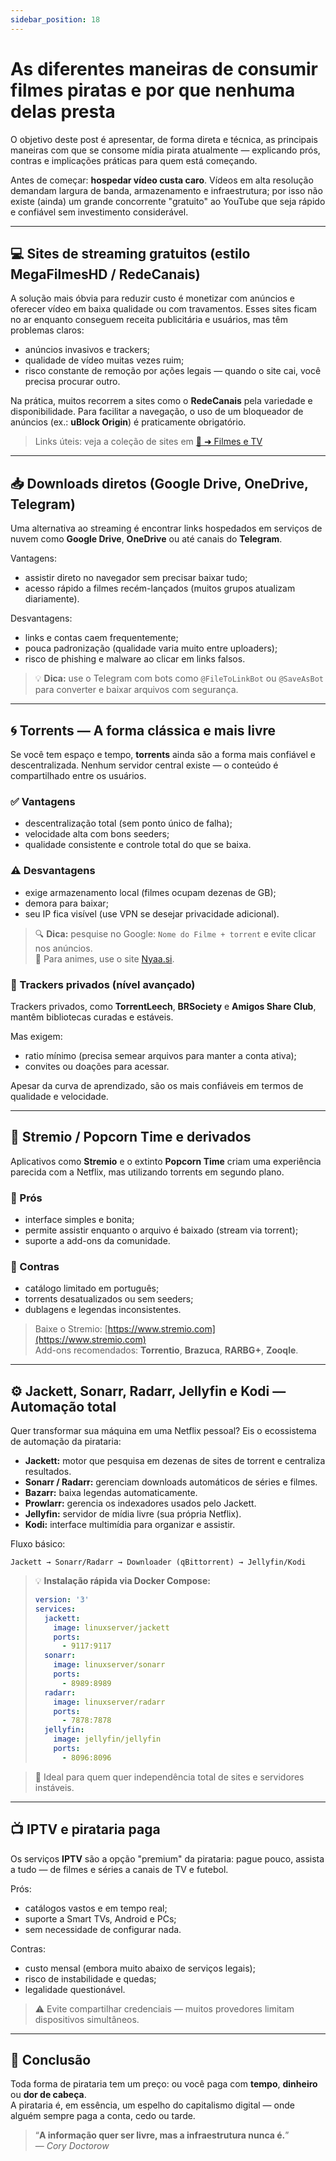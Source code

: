 ```yaml
---
sidebar_position: 18
---
```

# As diferentes maneiras de consumir filmes piratas e por que nenhuma delas presta

O objetivo deste post é apresentar, de forma direta e técnica, as principais maneiras com que se consome mídia pirata atualmente — explicando prós, contras e implicações práticas para quem está começando.

Antes de começar: **hospedar vídeo custa caro**. Vídeos em alta resolução demandam largura de banda, armazenamento e infraestrutura; por isso não existe (ainda) um grande concorrente "gratuito" ao YouTube que seja rápido e confiável sem investimento considerável.

---

## 💻 Sites de streaming gratuitos (estilo MegaFilmesHD / RedeCanais)

A solução mais óbvia para reduzir custo é monetizar com anúncios e oferecer vídeo em baixa qualidade ou com travamentos. Esses sites ficam no ar enquanto conseguem receita publicitária e usuários, mas têm problemas claros:

- anúncios invasivos e trackers;
- qualidade de vídeo muitas vezes ruim;
- risco constante de remoção por ações legais — quando o site cai, você precisa procurar outro.

Na prática, muitos recorrem a sites como o **RedeCanais** pela variedade e disponibilidade. Para facilitar a navegação, o uso de um bloqueador de anúncios (ex.: **uBlock Origin**) é praticamente obrigatório.

> Links úteis: veja a coleção de sites em [🎦 ➜ Filmes e TV](../filmes-tv)

---

## 📥 Downloads diretos (Google Drive, OneDrive, Telegram)

Uma alternativa ao streaming é encontrar links hospedados em serviços de nuvem como **Google Drive**, **OneDrive** ou até canais do **Telegram**. 

Vantagens:
- assistir direto no navegador sem precisar baixar tudo;
- acesso rápido a filmes recém-lançados (muitos grupos atualizam diariamente).

Desvantagens:
- links e contas caem frequentemente;
- pouca padronização (qualidade varia muito entre uploaders);
- risco de phishing e malware ao clicar em links falsos.

> 💡 **Dica:** use o Telegram com bots como `@FileToLinkBot` ou `@SaveAsBot` para converter e baixar arquivos com segurança.

---

## 🌀 Torrents — A forma clássica e mais livre

Se você tem espaço e tempo, **torrents** ainda são a forma mais confiável e descentralizada. Nenhum servidor central existe — o conteúdo é compartilhado entre os usuários.

### ✅ Vantagens
- descentralização total (sem ponto único de falha);
- velocidade alta com bons seeders;
- qualidade consistente e controle total do que se baixa.

### ⚠️ Desvantagens
- exige armazenamento local (filmes ocupam dezenas de GB);
- demora para baixar;
- seu IP fica visível (use VPN se desejar privacidade adicional).

> 🔍 **Dica:** pesquise no Google: `Nome do Filme + torrent` e evite clicar nos anúncios.  
> 🎌 Para animes, use o site [Nyaa.si](https://nyaa.si/).

### 🧱 Trackers privados (nível avançado)

Trackers privados, como **TorrentLeech**, **BRSociety** e **Amigos Share Club**, mantêm bibliotecas curadas e estáveis.

Mas exigem:
- ratio mínimo (precisa semear arquivos para manter a conta ativa);
- convites ou doações para acessar.

Apesar da curva de aprendizado, são os mais confiáveis em termos de qualidade e velocidade.

---

## 🍿 Stremio / Popcorn Time e derivados

Aplicativos como **Stremio** e o extinto **Popcorn Time** criam uma experiência parecida com a Netflix, mas utilizando torrents em segundo plano. 

### 🧩 Prós
- interface simples e bonita;
- permite assistir enquanto o arquivo é baixado (stream via torrent);
- suporte a add-ons da comunidade.

### 🚫 Contras
- catálogo limitado em português;
- torrents desatualizados ou sem seeders;
- dublagens e legendas inconsistentes.

> Baixe o Stremio: [https://www.stremio.com](https://www.stremio.com)  
> Add-ons recomendados: **Torrentio**, **Brazuca**, **RARBG+**, **Zooqle**.

---

## ⚙️ Jackett, Sonarr, Radarr, Jellyfin e Kodi — Automação total

Quer transformar sua máquina em uma Netflix pessoal? Eis o ecossistema de automação da pirataria:

- **Jackett:** motor que pesquisa em dezenas de sites de torrent e centraliza resultados.  
- **Sonarr / Radarr:** gerenciam downloads automáticos de séries e filmes.  
- **Bazarr:** baixa legendas automaticamente.  
- **Prowlarr:** gerencia os indexadores usados pelo Jackett.  
- **Jellyfin:** servidor de mídia livre (sua própria Netflix).  
- **Kodi:** interface multimídia para organizar e assistir.

Fluxo básico:
```
Jackett → Sonarr/Radarr → Downloader (qBittorrent) → Jellyfin/Kodi
```

> 💡 **Instalação rápida via Docker Compose:**
> ```yaml
> version: '3'
> services:
>   jackett:
>     image: linuxserver/jackett
>     ports:
>       - 9117:9117
>   sonarr:
>     image: linuxserver/sonarr
>     ports:
>       - 8989:8989
>   radarr:
>     image: linuxserver/radarr
>     ports:
>       - 7878:7878
>   jellyfin:
>     image: jellyfin/jellyfin
>     ports:
>       - 8096:8096
> ```

> 🔧 Ideal para quem quer independência total de sites e servidores instáveis.

---

## 📺 IPTV e pirataria paga

Os serviços **IPTV** são a opção "premium" da pirataria: pague pouco, assista a tudo — de filmes e séries a canais de TV e futebol.

Prós:
- catálogos vastos e em tempo real;
- suporte a Smart TVs, Android e PCs;
- sem necessidade de configurar nada.

Contras:
- custo mensal (embora muito abaixo de serviços legais);
- risco de instabilidade e quedas;
- legalidade questionável.

> ⚠️ Evite compartilhar credenciais — muitos provedores limitam dispositivos simultâneos.

---

## 🧭 Conclusão

Toda forma de pirataria tem um preço: ou você paga com **tempo**, **dinheiro** ou **dor de cabeça**.  
A pirataria é, em essência, um espelho do capitalismo digital — onde alguém sempre paga a conta, cedo ou tarde.

> “**A informação quer ser livre, mas a infraestrutura nunca é.**”  
> — *Cory Doctorow*




